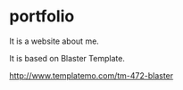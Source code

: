 # portfolio
It is a website about me.






It is based on Blaster Template.

http://www.templatemo.com/tm-472-blaster
